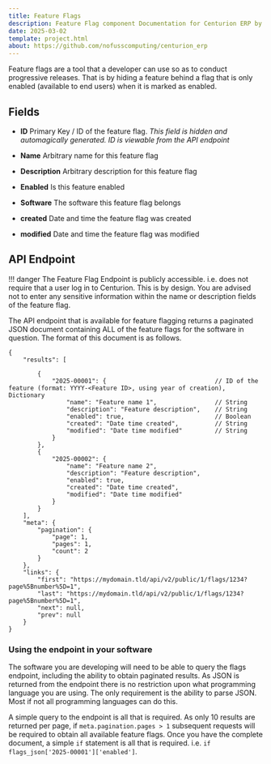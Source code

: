 ```yaml
---
title: Feature Flags
description: Feature Flag component Documentation for Centurion ERP by No Fuss Computing
date: 2025-03-02
template: project.html
about: https://github.com/nofusscomputing/centurion_erp
---
```


Feature flags are a tool that a developer can use so as to conduct progressive releases. That is by hiding a feature behind a flag that is only enabled (available to end users) when it is marked as enabled.


## Fields

- **ID** Primary Key / ID of the feature flag. _This field is hidden and automagically generated. ID is viewable from the API endpoint_

- **Name** Arbitrary name for this feature flag

- **Description** Arbitrary description for this feature flag

- **Enabled** Is this feature enabled

- **Software** The software this feature flag belongs

- **created** Date and time the feature flag was created

- **modified** Date and time the feature flag was modified


## API Endpoint

!!! danger
    The Feature Flag Endpoint is publicly accessible. i.e. does not require that a user log in to Centurion. This is by design. You are advised not to enter any sensitive information within the name or description fields of the feature flag.

The API endpoint that is available for feature flagging returns a paginated JSON document containing ALL of the feature flags for the software in question. The format of this document is as follows.

``` jsonc
{
    "results": [

        {
            "2025-00001": {                              // ID of the feature (format: YYYY-<Feature ID>, using year of creation), Dictionary
                "name": "Feature name 1",                // String
                "description": "Feature description",    // String
                "enabled": true,                         // Boolean
                "created": "Date time created",          // String
                "modified": "Date time modified"         // String
            }
        },
        {
            "2025-00002": {
                "name": "Feature name 2",
                "description": "Feature description",
                "enabled": true,
                "created": "Date time created",
                "modified": "Date time modified"
            }
        }
    ],
    "meta": {
        "pagination": {
            "page": 1,
            "pages": 1,
            "count": 2
        }
    },
    "links": {
        "first": "https://mydomain.tld/api/v2/public/1/flags/1234?page%5Bnumber%5D=1",
        "last": "https://mydomain.tld/api/v2/public/1/flags/1234?page%5Bnumber%5D=1",
        "next": null,
        "prev": null
    }
}
```


### Using the endpoint in your software

The software you are developing will need to be able to query the flags endpoint, including the ability to obtain paginated results. As JSON is returned from the endpoint there is no restriction upon what programming language you are using. The only requirement is the ability to parse JSON. Most if not all programming languages can do this.

A simple query to the endpoint is all that is required. As only 10 results are returned per page, if `meta.pagination.pages > 1` subsequent requests will be required to obtain all available feature flags. Once you have the complete document, a simple `if` statement is all that is required. i.e. `if flags_json['2025-00001']['enabled']`.
